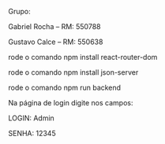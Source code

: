 Grupo:

Gabriel Rocha – RM: 550788

Gustavo Calce – RM: 550638

rode o comando npm install react-router-dom 

rode o comando npm install json-server

rode o comando npm run backend

Na página de login digite nos campos:

LOGIN: Admin

SENHA: 12345

